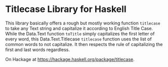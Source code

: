 # Titlecase Library for Haskell

This library basically offers a rough but mostly working function `titlecase` to
take any Text string and capitalize it according to English Title Case. While the
Data.Text function `toTitle` simply capitalizes the first letter of every word,
this Data.Text.Titlecase `titlecase` function uses the list of common words to
not capitalize. It then respects the rule of capitalizing the first and last
words regardless.

On Hackage at <https://hackage.haskell.org/package/titlecase>.
